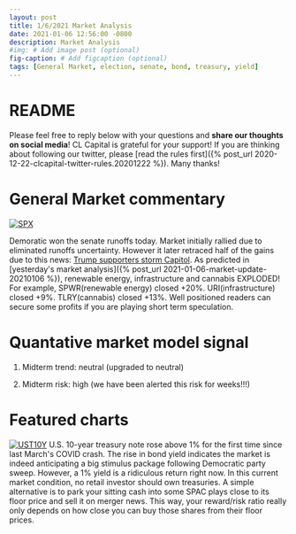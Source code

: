 ```yaml
---
layout: post
title: 1/6/2021 Market Analysis
date: 2021-01-06 12:56:00 -0800
description: Market Analysis
#img: # Add image post (optional)
fig-caption: # Add figcaption (optional)
tags: [General Market, election, senate, bond, treasury, yield]
---
```

# README
Please feel free to reply below with your questions and **share our thoughts on social media**! CL Capital is grateful for your support!
If you are thinking about following our twitter, please [read the rules first]({% post_url 2020-12-22-clcapital-twitter-rules.20201222 %}).
Many thanks!

# General Market commentary
[![SPX]({{site.baseurl}}/assets/img/2021-01-06/SPX-d.jpg)]({{site.baseurl}}/assets/img/2021-01-06/SPX-d.jpg)

Demoratic won the senate runoffs today. Market initially rallied due to eliminated runoffs uncertainty.
However it later retraced half of the gains due to this news: [Trump supporters storm Capitol](https://www.washingtonpost.com/dc-md-va/2021/01/06/dc-protests-trump-rally-live-updates/).
As predicted in [yesterday's market analysis]({% post_url 2021-01-06-market-update-20210106 %}), renewable energy, infrastructure and cannabis EXPLODED!
For example, SPWR(renewable energy) closed +20%. URI(infrastructure) closed +9%. TLRY(cannabis) closed +13%.
Well positioned readers can secure some profits if you are playing short term speculation.

# Quantative market model signal

1. Midterm trend: neutral (upgraded to neutral)

2. Midterm risk: high (we have been alerted this risk for weeks!!!)

# Featured charts

[![UST10Y]({{site.baseurl}}/assets/img/2021-01-06/UST10Y-d.jpg)]({{site.baseurl}}/assets/img/2021-01-06/UST10Y-d.jpg)
U.S. 10-year treasury note rose above 1% for the first time since last March's COVID crash.
The rise in bond yield indicates the market is indeed anticipating a big stimulus package following Democratic party sweep.
However, a 1% yield is a ridiculous return right now. In this current market condition, no retail investor should own treasuries.
A simple alternative is to park your sitting cash into some SPAC plays close to its floor price and sell it on merger news.
This way, your reward/risk ratio really only depends on how close you can buy those shares from their floor prices.
